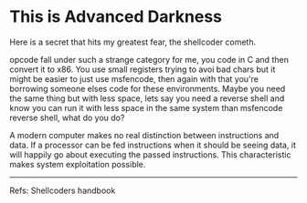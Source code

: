 # This is Advanced Darkness
Here is a secret that hits my greatest fear, the shellcoder cometh.

opcode fall under such a strange category for me, you code in C and then convert it to x86. You use small registers trying to avoi bad chars but it might be easier to just use msfencode, then again with that you're borrowing someone elses code for these environments. Maybe you need the same thing but with less space, lets say you need a reverse shell and know you can run it with less space in the same system than msfencode reverse shell, what do you do?

A modern computer makes no real distinction between instructions and data. If a processor can be fed instructions when it should be seeing data, it will happily go about executing the passed instructions. This characteristic makes system exploitation possible.



---
Refs:
Shellcoders handbook
